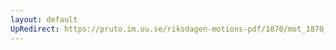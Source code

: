 ```yaml
---
layout: default
UpRedirect: https://pruto.im.uu.se/riksdagen-motions-pdf/1870/mot_1870__ak__257.pdf
---
```

